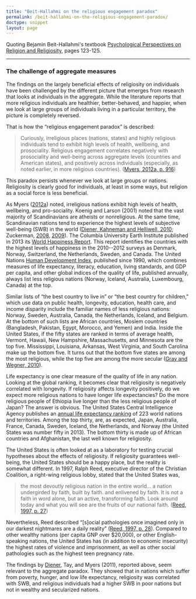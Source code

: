 ```yaml
---
title: "Beit-Hallahmi on the religious engagement paradox"
permalink: /beit-hallahmi-on-the-religious-engagement-paradox/
doctype: snippet
layout: page
---
```


Quoting Bejamin Beit-Hallahmi's textbook [Psychological Perspectives on Religion and Religiosity](https://www.amazon.com/Psychological-Perspectives-Religion-Religiosity-Beit-Hallahmi/dp/0415682878), pages 123-125.

---

### The challenge of aggregate measures

The findings on the largely beneficial effects of religiosity on individuals have been challenged by the different picture that emerges from research that looks at individuals in the aggregate. While the literature reports that more religious individuals are healthier, better-behaved, and happier, when we look at large groups of individuals living in a particular territory, the picture is completely reversed.

That is how the “religious engagement paradox” is described:

> Curiously, irreligious places (nations, states) and highly religious individuals tend to exhibit high levels of health, wellbeing, and prosociality. Religious engagement correlates negatively with prosociality and well-being across aggregate levels (countries and American states), and positively across individuals (especially, as noted earlier, in more religious countries).  ([Myers, 2012a, p. 916](http://homepages.se.edu/cvonbergen/files/2013/01/Reflections-on-Religious-Belief-and-Prosociality_Comment-on-Galen-2012.pdf))

This paradox persists whenever we look at large groups or nations. Religiosity is clearly good for individuals, at least in some ways, but religion as a social force is less beneficial.

As Myers ([2012a](http://homepages.se.edu/cvonbergen/files/2013/01/Reflections-on-Religious-Belief-and-Prosociality_Comment-on-Galen-2012.pdf)) noted, irreligious nations exhibit high levels of health, wellbeing, and pro-sociality. Koenig and Larson (2001) noted that the vast majority of Scandinavians are atheists or nonreligious. At the same time, Scandinavian nations tend to experience the highest levels of subjective well-being (SWB) in the world ([Diener, Kahneman and Helliwell, 2010](https://global.oup.com/academic/product/international-differences-in-well-being-9780199732739?cc=us&lang=en&); Zuckerman, [2008](https://www.jstor.org/stable/j.ctt9qgfm9), [2009](https://pitweb.pitzer.edu/academics/wp-content/uploads/sites/38/2014/12/FAC-Zuckerman-Sociology-Compass.pdf)). The Columbia University Earth Institute published in 2013 its [World Happiness Report](http://www.earth.columbia.edu/sitefiles/file/Sachs%20Writing/2012/World%20Happiness%20Report.pdf). This report identifies the countries with the highest levels of happiness in the 2010--2012 surveys as Denmark, Norway, Switzerland, the Netherlands, Sweden, and Canada. The United Nations [Human Development Index](http://hdr.undp.org/en/content/human-development-index-hdi), published since 1990, which combines measures of life expectancy, literacy, education, living standards, and GDP per capita, and other global indices of the quality of life, published annually, always list less religious nations (Norway, Iceland, Australia, Luxembourg, Canada) at the top.

Similar lists of “the best country to live in” or “the best country for children," which use data on public health, longevity, education, health care, and income disparity include the familiar names of less religious nations: Norway, Sweden, Australia, Canada, the Netherlands, Iceland, and Belgium. At the bottom of such lists are African countries, Moslem countries (Bangladesh, Pakistan, Egypt, Morocco, and Yemen) and India. Inside the United States, if the fifty states are ranked in terms of average health, Vermont, Hawaii, New Hampshire, Massachusetts, and Minnesota are the top five. Mississippi, Louisiana, Arkansas, West Virginia, and South Carolina make up the bottom five. It turns out that the bottom five states are among the most religious, while the top five are among the more secular ([Gray and Wegner, 2010](http://www.mpmlab.org/Gray%20&%20Wegner%20%282010%29.%20Blaming%20God%20for%20our%20Pain.%20PSPR.pdf)).

Life expectancy is one clear measure of the quality of life in any nation.  Looking at the global ranking, it becomes clear that religiosity is negatively correlated with longevity. If religiosity affects longevity positively, do we expect more religious nations to have longer life expectancies? Do the more religious people of Ethiopia live longer than the less religious people of Japan? The answer is obvious. The United States Central Intelligence Agency publishes an [annual life expectancy ranking](https://www.cia.gov/library/publications/the-world-factbook/rankorder/2102rank.html) of 223 world nations and territories. Among the top thirty, are, as expected, Japan, Australia, France, Canada, Sweden, Iceland, the Netherlands, and Norway (the United States was number fifty in 2013). The bottom thirty is made up of African countries and Afghanistan, the last well known for religiosity.

The United States is often looked at as a laboratory for testing crucial hypotheses about the effects of religiosity. If religiosity guarantees well-being, the United States should be a happy place, but the reality is somewhat different. In 1997, Ralph Reed, executive director of the Christian Coalition, a right-wing religious lobby, stated that the United States was,

> the most devoutly religious nation in the entire world... a nation undergirded by faith, built by faith. and enlivened by faith. It is not a faith in word alone, but an active, transforming faith. Look around today and what you will see are the fruits of our national faith.  ([Reed, 1997, p. 27](https://www.thefreelibrary.com/Democracy+and+religion+are+not+incompatible.-a019622629))

Nevertheless, Reed described “[s]ocial pathologies once imagined only in our darkest nightmares are a daily reality” ([Reed, 1997, p. 28](https://www.thefreelibrary.com/Democracy+and+religion+are+not+incompatible.-a019622629)). Compared to other wealthy nations (per capita GNP over $20,000), or other English-speaking nations, the United States has (in addition to economic insecurity) the highest rates of violence and imprisonment, as well as other social pathologies such as the highest teen pregnancy rate.

The findings by [Diener](https://www.thefreelibrary.com/Democracy+and+religion+are+not+incompatible.-a019622629), Tay, and Myers (2011), reported above, seem relevant to the aggregate paradox. They showed that in nations which suffer from poverty, hunger, and low life expectancy, religiosity was correlated with SWB, and religious individuals had a higher SWB in poor nations but not in wealthy and secularized nations.
